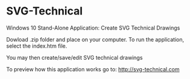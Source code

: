 # SVG-Technical
Windows 10 Stand-Alone Application: Create SVG Technical Drawings

Dowload .zip folder and place on your computer. To run the application, select the index.htm file. 

You may then create/save/edit SVG technical drawings

To preview how this application works go to: http://svg-technical.com
